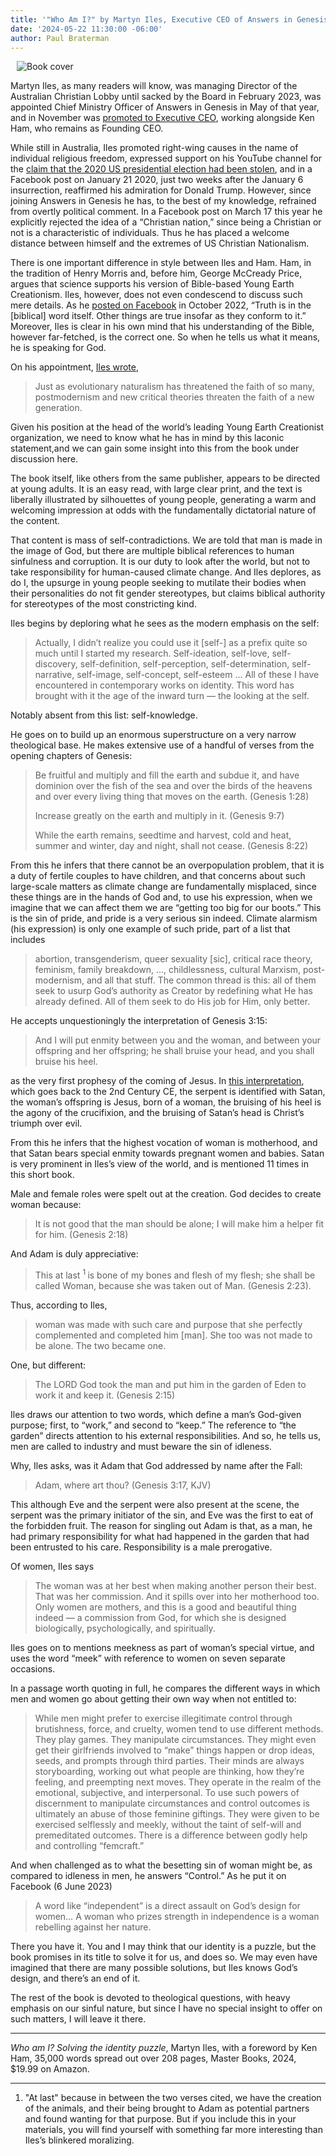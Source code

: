 ```yaml
---
title: '"Who Am I?" by Martyn Iles, Executive CEO of Answers in Genesis: Book Review'
date: '2024-05-22 11:30:00 -06:00'
author: Paul Braterman
---
```


<figure class="on-the-left-side" style="margin-top: 10px; margin-right: 40px; margin-bottom: 10px; margin-left: 10px;">
<img src="/uploads/2024/Braterman_Iles_Book_Cover_600.jpg" alt="Book cover"/>
<figcaption><a href=""></a>
</figcaption>
</figure>

Martyn Iles, as many readers will know, was managing Director of the Australian Christian Lobby until sacked by the Board in February 2023, was appointed Chief Ministry Officer of Answers in Genesis in May of that year, and in November was <a href="https://pandasthumb.org/archives/2023/11/Martyn-Iles-Is-Executive.html"> promoted to Executive CEO</a>, working alongside Ken Ham, who remains as Founding CEO. 

While still in Australia, Iles promoted right-wing causes in the name of individual religious freedom, expressed support on his YouTube channel for the <a href="https://youtu.be/BrBgSjAC7kE 20:15">claim that the 2020 US presidential election had been stolen</a>, and in a Facebook post on January 21 2020, just two weeks after the January 6 insurrection, reaffirmed his admiration for Donald Trump. However, since joining Answers in Genesis he has, to the best of my knowledge, refrained from overtly political comment. In a Facebook post on March 17 this year he explicitly rejected the idea of a “Christian nation,” since being a Christian or not is a characteristic of individuals. Thus he has placed a welcome distance between himself and the extremes of US Christian Nationalism.

<!--more-->

There is one important difference in style between Iles and Ham. Ham, in the tradition of Henry Morris and, before him, George McCready Price, argues that science supports his version of Bible-based Young Earth Creationism. Iles, however, does not even condescend to discuss such mere details. As he <a href="https://www.facebook.com/martynlloydiles/posts/635836281247343/"> posted on Facebook</a> in October 2022, “Truth is in the [biblical] word itself. Other things are true insofar as they conform to it.” Moreover, Iles is clear in his own mind that his understanding of the Bible, however far-fetched, is the correct one. So when he tells us what it means, he is speaking for God.

On his appointment, <a href="https://answersingenesis.org/blogs/ken-ham/2023/11/13/aig-appoints-new-executive-ceo-martyn-iles/">Iles wrote</a>, 

<blockquote>Just as evolutionary naturalism has threatened the faith of so many, postmodernism and new critical theories threaten the faith of a new generation. </blockquote>

Given his position at the head of the world’s leading Young Earth Creationist organization, we need to know what he has in mind by this laconic statement,and we can gain some insight into this from the book under discussion here.

The book itself, like others from the same publisher, appears to be directed at young adults. It is an easy read, with large clear print, and the text is liberally illustrated by silhouettes of young people, generating a warm and welcoming impression at odds with the fundamentally dictatorial nature of the content.

That content is mass of self-contradictions. We are told that man is made in the image of God, but there are multiple biblical references to human sinfulness and corruption. It is our duty to look after the world, but not to take responsibility for human-caused climate change. And Iles deplores, as do I, the upsurge in young people seeking to mutilate their bodies when their personalities do not fit gender stereotypes, but claims biblical authority for stereotypes of the most constricting kind.

Iles begins by deploring what he sees as the modern emphasis on the self:

<blockquote>Actually, I didn’t realize you could use it [self-] as a prefix quite so much until I started my research. Self-ideation, self-love, self-discovery, self-definition, self-perception, self-determination, self-narrative, self-image, self-concept, self-esteem … All of these I have encountered in contemporary works on identity. This word has brought with it the age of the inward turn — the looking at the self. </blockquote>

Notably absent from this list: self-knowledge.

He goes on to build up an enormous superstructure on a very narrow theological base. He makes extensive use of a handful of verses from the opening chapters of Genesis:

<blockquote><p>Be fruitful and multiply and fill the earth and subdue it, and have dominion over the fish of the sea and over the birds of the heavens and over every living thing that moves on the earth. (Genesis 1:28) </p>

<p>Increase greatly on the earth and multiply in it. (Genesis 9:7) </p>

<p>While the earth remains, seedtime and harvest, cold and heat, summer and winter, day and night, shall not cease. (Genesis 8:22) </p> </blockquote>


From this he infers that there cannot be an overpopulation problem, that it is a duty of fertile couples to have children, and that concerns about such large-scale matters as climate change are fundamentally misplaced, since these things are in the hands of God and, to use his expression, when we imagine that we can affect them we are “getting too big for our boots.” This is the sin of pride, and pride is a very serious sin indeed. Climate alarmism (his expression) is only one example of such pride, part of a list that includes 

<blockquote>abortion, transgenderism, queer sexuality [sic], critical race theory, feminism, family breakdown, …, childlessness, cultural Marxism, post-modernism, and all that stuff. The common thread is this: all of them seek to usurp God’s authority as Creator by redefining what He has already defined. All of them seek to do His job for Him, only better. </blockquote>

He accepts unquestioningly the interpretation of Genesis 3:15:

<blockquote>And I will put enmity between you and the woman, and between your offspring and her offspring; he shall bruise your head, and you shall bruise his heel.</blockquote>

as the very first prophesy of the coming of Jesus. In <a href="https://en.wikipedia.org/wiki/Seed_of_the_woman">this interpretation</a>, which goes back to the 2nd Century CE, the serpent is identified with Satan, the woman’s offspring is Jesus, born of a woman, the bruising of his heel is the agony of the crucifixion, and the bruising of Satan’s head is Christ’s triumph over evil.

From this he infers that the highest vocation of woman is motherhood, and that Satan bears special enmity towards pregnant women and babies. Satan is very prominent in Iles’s view of the world, and is mentioned 11 times in this short book.

Male and female roles were spelt out at the creation. God decides to create woman because:

<blockquote>It is not good that the man should be alone; I will make him a helper fit for him. (Genesis 2:18) </blockquote>

And Adam is duly appreciative:

<blockquote>This at last <sup>1 </sup> is bone of my bones and flesh of my flesh; she shall be called Woman, because she was taken out of Man. (Genesis 2:23). </blockquote>

Thus, according to Iles,

<blockquote>woman was made with such care and purpose that she perfectly complemented and completed him [man]. She too was not made to be alone. The two became one. </blockquote>

One, but different:

<blockquote>The LORD God took the man and put him in the garden of Eden to work it and keep it. (Genesis 2:15) </blockquote>

Iles draws our attention to two words, which define a man’s God-given purpose; first, to “work,” and second to “keep.” The reference to “the garden” directs attention to his external responsibilities. And so, he tells us, men are called to industry and must beware the sin of idleness. 

Why, Iles asks, was it Adam that God addressed by name after the Fall:

<blockquote>Adam, where art thou? (Genesis 3:17, KJV) </blockquote>

This although Eve and the serpent were also present at the scene, the serpent was the primary initiator of the sin, and Eve was the first to eat of the forbidden fruit. The reason for singling out Adam is that, as a man, he had primary responsibility for what had happened in the garden that had been entrusted to his care. Responsibility is a male prerogative.

Of women, Iles says

<blockquote>The woman was at her best when making another person their best. That was her commission. And it spills over into her motherhood too. Only women are mothers, and this is a good and beautiful thing indeed — a commission from God, for which she is designed biologically, psychologically, and spiritually. </blockquote>

Iles goes on to mentions meekness as part of woman’s special virtue, and uses the word “meek” with reference to women on seven separate occasions. 

In a passage worth quoting in full, he compares the different ways in which men and women go about getting their own way when not entitled to:

<blockquote>While men might prefer to exercise illegitimate control through brutishness, force, and cruelty, women tend to use different methods. They play games. They manipulate circumstances. They might even get their girlfriends involved to “make” things happen or drop ideas, seeds, and prompts through third parties. Their minds are always storyboarding, working out what people are thinking, how they’re feeling, and preempting next moves. They operate in the realm of the emotional, subjective, and interpersonal. To use such powers of discernment to manipulate circumstances and control outcomes is ultimately an abuse of those feminine giftings. They were given to be exercised selflessly and meekly, without the taint of self-will and premeditated outcomes. There is a difference between godly help and controlling “femcraft.” </blockquote>

And when challenged as to what the besetting sin of woman might be, as compared to idleness in men, he answers “Control.” As he put it on Facebook (6 June 2023)

<blockquote>A word like “independent” is a direct assault on God’s design for women… A woman who prizes strength in independence is a woman rebelling against her nature. </blockquote>

There you have it. You and I may think that our identity is a puzzle, but the book promises in its title to solve it for us, and does so. We may even have imagined that there are many possible solutions, but Iles knows God’s design, and there’s an end of it. 

The rest of the book is devoted to theological questions, with heavy emphasis on our sinful nature, but since I have no special insight to offer on such matters, I will leave it there. 

-----
<i>Who am I? Solving the identity puzzle</i>, Martyn Iles, with a foreword by Ken Ham, 35,000 words spread out over 208 pages, Master Books, 2024, $19.99 on Amazon.

-----
1. "At last" because in between the two verses cited, we have the creation of the animals, and their being brought to Adam as potential partners and found wanting for that purpose. But if you include this in your materials, you will find yourself with something far more interesting than Iles’s blinkered moralizing.
